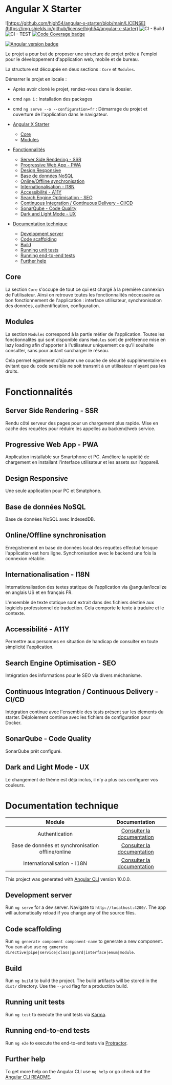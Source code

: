 # Angular X Starter

![https://github.com/high54/angular-x-starter/blob/main/LICENSE](https://img.shields.io/github/license/high54/angular-x-starter)
![CI - Build](https://github.com/high54/angular-x-starter/workflows/Build/badge.svg) ![CI - TEST](https://github.com/high54/angular-x-starter/workflows/Test/badge.svg)
[![Code Coverage badge](https://img.shields.io/badge/Coverage-87.3%25-brightgreen.svg)](https://shields.io/)


[![Angular version badge](https://img.shields.io/badge/Angular-10.2.2-blue)](https://shields.io/)


Le projet a pour but de proposer une structure de projet prête à l'emploi pour le développement d'application web, mobile et de bureau.

La structure est découpée en deux sections : `Core` et `Modules`.

Démarrer le projet en locale :

- Après avoir cloné le projet, rendez-vous dans le dossier.
- cmd `npm i` : Installation des packages
- cmd `ng serve --o --configuration=fr` : Démarrage du projet et ouverture de l'application dans le navigateur. 

- [Angular X Starter](#angular-x-starter)
  - [Core](#core)
  - [Modules](#modules)
- [Fonctionnalités](#fonctionnalités)
  - [Server Side Rendering - SSR](#server-side-rendering---ssr)
  - [Progressive Web App - PWA](#progressive-web-app---pwa)
  - [Design Responsive](#design-responsive)
  - [Base de données NoSQL](#base-de-données-nosql)
  - [Online/Offline synchronisation](#onlineoffline-synchronisation)
  - [Internationalisation - I18N](#internationalisation---i18n)
  - [Accessibilité - A11Y](#accessibilité---a11y)
  - [Search Engine Optimisation - SEO](#search-engine-optimisation---seo)
  - [Continuous Integration / Continuous Delivery - CI/CD](#continuous-integration--continuous-delivery---cicd)
  - [SonarQube - Code Quality](#sonarqube---code-quality)
  - [Dark and Light Mode - UX](#dark-and-light-mode---ux)
- [Documentation technique](#documentation-technique)
  - [Development server](#development-server)
  - [Code scaffolding](#code-scaffolding)
  - [Build](#build)
  - [Running unit tests](#running-unit-tests)
  - [Running end-to-end tests](#running-end-to-end-tests)
  - [Further help](#further-help)


## Core

La section `Core` s'occupe de tout ce qui est chargé à la première connexion de l'utilisateur. Ainsi on retrouve toutes les fonctionnalités néccessaire au bon fonctionnement de l'application : interface utilisateur, synchronisation des données, authentification, configuration.

## Modules

La section `Modules` correspond à la partie métier de l'application. Toutes les fonctionnalités qui sont disponible dans `Modules` sont de préférence mise en lazy loading afin d'apporter à l'utilisateur uniquement ce qu'il souhaite consulter, sans pour autant surcharger le réseau. 

Cela permet également d'ajouter une couche de sécurité supplémentaire en évitant que du code sensible ne soit transmit à un utilisateur n'ayant pas les droits.

# Fonctionnalités

## Server Side Rendering - SSR

Rendu côté serveur des pages pour un chargement plus rapide.
Mise en cache des requêtes pour réduire les appelles au backend/web service.


## Progressive Web App - PWA

Application installable sur Smartphone et PC.
Améliore la rapidité de chargement en installant l'interface utilisateur et les assets sur l'appareil.


## Design Responsive

Une seule application pour PC et Smatphone.


## Base de données NoSQL

Base de données NoSQL avec IndexedDB.


## Online/Offline synchronisation

Enregistrement en base de données local des requêtes effectué lorsque l'application est hors ligne.
Synchronisation avec le backend une fois la connexion rétablie.


## Internationalisation - I18N

Internationalisation des textes statique de l'application via @angular/localize en anglais US et en français FR.

L'ensemble de texte statique sont extrait dans des fichiers déstiné aux logiciels professionnel de traduction.
Cela comporte le texte à traduire et le contexte.


## Accessibilité - A11Y

Permettre aux personnes en situation de handicap de consulter en toute simplicité l'application.


## Search Engine Optimisation - SEO

Intégration des informations pour le SEO via divers méchanisme.


## Continuous Integration / Continuous Delivery - CI/CD

Intégration continue avec l'ensemble des tests présent sur les élements du starter.
Déploiement continue avec les fichiers de configuration pour Docker.


## SonarQube - Code Quality

SonarQube prêt configuré.


## Dark and Light Mode - UX

Le changement de théme est déjà inclus, il n'y a plus cas configurer vos couleurs.


# Documentation technique


|                      Module                       |                       Documentation                       |
| :-----------------------------------------------: | :-------------------------------------------------------: |
|                  Authentication                   | [Consulter la documentation](src/app/core/auth/README.md) |
| Base de données et synchronisation offline/online |  [Consulter la documentation](src/app/core/database/README.md)   |
|            Internationalisation - I18N            |  [Consulter la documentation](/INTERNATIONALIZATION.md)   |



This project was generated with [Angular CLI](https://github.com/angular/angular-cli) version 10.0.0.

## Development server

Run `ng serve` for a dev server. Navigate to `http://localhost:4200/`. The app will automatically reload if you change any of the source files.

## Code scaffolding

Run `ng generate component component-name` to generate a new component. You can also use `ng generate directive|pipe|service|class|guard|interface|enum|module`.

## Build

Run `ng build` to build the project. The build artifacts will be stored in the `dist/` directory. Use the `--prod` flag for a production build.

## Running unit tests

Run `ng test` to execute the unit tests via [Karma](https://karma-runner.github.io).

## Running end-to-end tests

Run `ng e2e` to execute the end-to-end tests via [Protractor](http://www.protractortest.org/).

## Further help

To get more help on the Angular CLI use `ng help` or go check out the [Angular CLI README](https://github.com/angular/angular-cli/blob/master/README.md).
